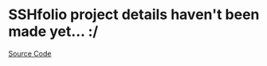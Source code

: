 # SSHfolio project details haven't been made yet... :/

[Source Code](https://github.com/ZachLTech/portfolio-tui)